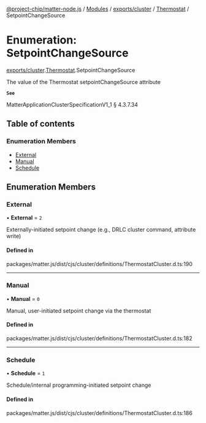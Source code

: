 [@project-chip/matter-node.js](../README.md) / [Modules](../modules.md) / [exports/cluster](../modules/exports_cluster.md) / [Thermostat](../modules/exports_cluster.Thermostat.md) / SetpointChangeSource

# Enumeration: SetpointChangeSource

[exports/cluster](../modules/exports_cluster.md).[Thermostat](../modules/exports_cluster.Thermostat.md).SetpointChangeSource

The value of the Thermostat setpointChangeSource attribute

**`See`**

MatterApplicationClusterSpecificationV1_1 § 4.3.7.34

## Table of contents

### Enumeration Members

- [External](exports_cluster.Thermostat.SetpointChangeSource.md#external)
- [Manual](exports_cluster.Thermostat.SetpointChangeSource.md#manual)
- [Schedule](exports_cluster.Thermostat.SetpointChangeSource.md#schedule)

## Enumeration Members

### External

• **External** = ``2``

Externally-initiated setpoint change (e.g., DRLC cluster command, attribute write)

#### Defined in

packages/matter.js/dist/cjs/cluster/definitions/ThermostatCluster.d.ts:190

___

### Manual

• **Manual** = ``0``

Manual, user-initiated setpoint change via the thermostat

#### Defined in

packages/matter.js/dist/cjs/cluster/definitions/ThermostatCluster.d.ts:182

___

### Schedule

• **Schedule** = ``1``

Schedule/internal programming-initiated setpoint change

#### Defined in

packages/matter.js/dist/cjs/cluster/definitions/ThermostatCluster.d.ts:186
